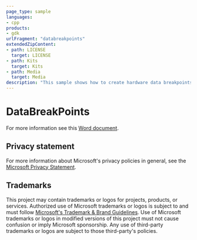 ```yaml
---
page_type: sample
languages:
- cpp
products:
- gdk
urlFragment: "databreakpoints"
extendedZipContent:
- path: LICENSE
  target: LICENSE
- path: Kits
  target: Kits
- path: Media
  target: Media
description: "This sample shows how to create hardware data breakpoints that are useful for detecting different types of memory access on Xbox."
---
```


# DataBreakPoints

For more information see this [Word document](https://github.com/microsoft/Xbox-GDK-Samples/blob/main/Samples/System/DataBreakPoints/Readme.docx).

## Privacy statement

For more information about Microsoft's privacy policies in general, see the [Microsoft Privacy Statement](https://privacy.microsoft.com/privacystatement/).

## Trademarks

This project may contain trademarks or logos for projects, products, or services. Authorized use of Microsoft trademarks or logos is subject to and must follow [Microsoft's Trademark & Brand Guidelines](https://www.microsoft.com/en-us/legal/intellectualproperty/trademarks/usage/general). Use of Microsoft trademarks or logos in modified versions of this project must not cause confusion or imply Microsoft sponsorship. Any use of third-party trademarks or logos are subject to those third-party's policies.
